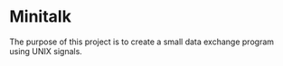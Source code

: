 # Minitalk
The purpose of this project is to create a small data exchange program using UNIX signals.
